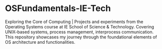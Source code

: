 # OSFundamentals-IE-Tech
Exploring the Core of Computing | Projects and experiments from the Operating Systems course at IE School of Science &amp; Technology. Covering UNIX-based systems, process management, interprocess communication. This repository showcases my journey through the foundational elements of OS architecture and functionalities.
